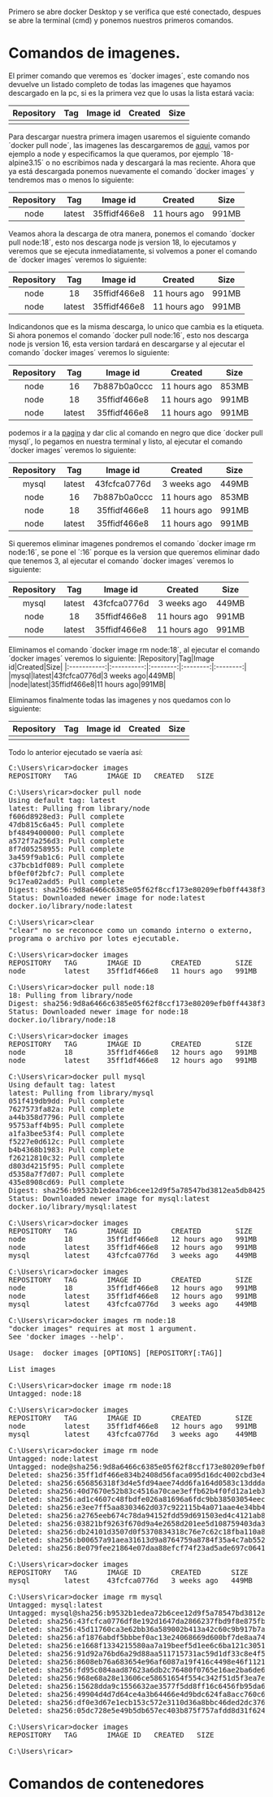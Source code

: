 Primero se abre docker Desktop y se verifica que esté conectado, despues se abre la terminal (cmd) y ponemos nuestros primeros comandos.
# Comandos de imagenes.
El primer comando que veremos es ´docker images´, este comando nos devuelve un listado completo de todas las imagenes que hayamos descargado en la pc, si es la primera vez que lo usas la lista estará vacia:

|Repository|Tag|Image id|Created|Size|
|:-----------:|:----------:|:--------:|:--------:|:--------:|
|             |            |          |          |          |

Para descargar nuestra primera imagen usaremos el siguiente comando ´docker pull node´, las imagenes las descargaremos de [aqui](https://hub.docker.com/), vamos por ejemplo a node y especificamos la que queramos, por ejemplo ´18-alpine3.15´ o no escribimos nada y descargará la mas reciente.
Ahora que ya está descargada ponemos nuevamente el comando ´docker images´ y tendremos mas o menos lo siguiente:

|Repository|Tag|Image id|Created|Size|
|:-----------:|:----------:|:--------:|:--------:|:--------:|
|node|latest|35ffidf466e8|11 hours ago|991MB|

Veamos ahora la descarga de otra manera, ponemos el comando ´docker pull node:18´, esto nos descarga node js version 18, lo ejecutamos y veremos que se ejecuta inmediatamente, si volvemos a poner el comando de ´docker images´ veremos lo siguiente:

|Repository|Tag|Image id|Created|Size|
|:-----------:|:----------:|:--------:|:--------:|:--------:|
|node|18|35ffidf466e8|11 hours ago|991MB|
|node|latest|35ffidf466e8|11 hours ago|991MB|

Indicandonos que es la misma descarga, lo unico que cambia es la etiqueta.
Si ahora ponemos el comando ´docker pull node:16´, esto nos descarga node js version 16, esta version tardará en descargarse y al ejecutar el comando ´docker images´ veremos lo siguiente:

|Repository|Tag|Image id|Created|Size|
|:-----------:|:----------:|:--------:|:--------:|:--------:|
|node|16|7b887b0a0ccc|11 hours ago|853MB|
|node|18|35ffidf466e8|11 hours ago|991MB|
|node|latest|35ffidf466e8|11 hours ago|991MB|

podemos ir a la [pagina](https://hub.docker.com/_/mysql) y dar clic al comando en negro que dice ´docker pull mysql´, lo pegamos en nuestra terminal y listo, al ejecutar el comando ´docker images´ veremos lo siguiente:

|Repository|Tag|Image id|Created|Size|
|:-----------:|:----------:|:--------:|:--------:|:--------:|
|mysql|latest|43fcfca0776d|3 weeks ago|449MB|
|node|16|7b887b0a0ccc|11 hours ago|853MB|
|node|18|35ffidf466e8|11 hours ago|991MB|
|node|latest|35ffidf466e8|11 hours ago|991MB|

Si queremos eliminar imagenes pondremos el comando ´docker image rm node:16´, se pone el ´:16´ porque es la version que queremos eliminar dado que tenemos 3, al ejecutar el comando ´docker images´ veremos lo siguiente:

|Repository|Tag|Image id|Created|Size|
|:-----------:|:----------:|:--------:|:--------:|:--------:|
|mysql|latest|43fcfca0776d|3 weeks ago|449MB|
|node|18|35ffidf466e8|11 hours ago|991MB|
|node|latest|35ffidf466e8|11 hours ago|991MB|

Eliminamos el comando ´docker image rm node:18´, al ejecutar el comando ´docker images´ veremos lo siguiente:
|Repository|Tag|Image id|Created|Size|
|:-----------:|:----------:|:--------:|:--------:|:--------:|
|mysql|latest|43fcfca0776d|3 weeks ago|449MB|
|node|latest|35ffidf466e8|11 hours ago|991MB|

Eliminamos finalmente todas las imagenes y nos quedamos con lo siguiente:

|Repository|Tag|Image id|Created|Size|
|:-----------:|:----------:|:--------:|:--------:|:--------:|
|             |            |          |          |          |

Todo lo anterior ejecutado se vaería así:

<pre>
C:\Users\ricar>docker images
REPOSITORY   TAG       IMAGE ID   CREATED   SIZE

C:\Users\ricar>docker pull node
Using default tag: latest
latest: Pulling from library/node
f606d8928ed3: Pull complete
47db815c6a45: Pull complete
bf4849400000: Pull complete
a572f7a256d3: Pull complete
8f7d05258955: Pull complete
3a459f9ab1c6: Pull complete
c37bcb1df089: Pull complete
bf0ef0f2bfc7: Pull complete
9c17ea02add5: Pull complete
Digest: sha256:9d8a6466c6385e05f62f8ccf173e80209efb0ff4438f321f09ddf552b05af3ba
Status: Downloaded newer image for node:latest
docker.io/library/node:latest

C:\Users\ricar>clear
"clear" no se reconoce como un comando interno o externo,
programa o archivo por lotes ejecutable.

C:\Users\ricar>docker images
REPOSITORY   TAG       IMAGE ID       CREATED        SIZE
node         latest    35ff1df466e8   11 hours ago   991MB

C:\Users\ricar>docker pull node:18
18: Pulling from library/node
Digest: sha256:9d8a6466c6385e05f62f8ccf173e80209efb0ff4438f321f09ddf552b05af3ba
Status: Downloaded newer image for node:18
docker.io/library/node:18

C:\Users\ricar>docker images
REPOSITORY   TAG       IMAGE ID       CREATED        SIZE
node         18        35ff1df466e8   12 hours ago   991MB
node         latest    35ff1df466e8   12 hours ago   991MB

C:\Users\ricar>docker pull mysql
Using default tag: latest
latest: Pulling from library/mysql
051f419db9dd: Pull complete
7627573fa82a: Pull complete
a44b358d7796: Pull complete
95753aff4b95: Pull complete
a1fa3bee53f4: Pull complete
f5227e0d612c: Pull complete
b4b4368b1983: Pull complete
f26212810c32: Pull complete
d803d4215f95: Pull complete
d5358a7f7d07: Pull complete
435e8908cd69: Pull complete
Digest: sha256:b9532b1edea72b6cee12d9f5a78547bd3812ea5db842566e17f8b33291ed2921
Status: Downloaded newer image for mysql:latest
docker.io/library/mysql:latest

C:\Users\ricar>docker images
REPOSITORY   TAG       IMAGE ID       CREATED        SIZE
node         18        35ff1df466e8   12 hours ago   991MB
node         latest    35ff1df466e8   12 hours ago   991MB
mysql        latest    43fcfca0776d   3 weeks ago    449MB

C:\Users\ricar>docker images
REPOSITORY   TAG       IMAGE ID       CREATED        SIZE
node         18        35ff1df466e8   12 hours ago   991MB
node         latest    35ff1df466e8   12 hours ago   991MB
mysql        latest    43fcfca0776d   3 weeks ago    449MB

C:\Users\ricar>docker images rm node:18
"docker images" requires at most 1 argument.
See 'docker images --help'.

Usage:  docker images [OPTIONS] [REPOSITORY[:TAG]]

List images

C:\Users\ricar>docker image rm node:18
Untagged: node:18

C:\Users\ricar>docker images
REPOSITORY   TAG       IMAGE ID       CREATED        SIZE
node         latest    35ff1df466e8   12 hours ago   991MB
mysql        latest    43fcfca0776d   3 weeks ago    449MB

C:\Users\ricar>docker image rm node
Untagged: node:latest
Untagged: node@sha256:9d8a6466c6385e05f62f8ccf173e80209efb0ff4438f321f09ddf552b05af3ba
Deleted: sha256:35ff1df466e834b2408d56faca095d16dc4002cbd3e4c46c15c72e2aaf18afaf
Deleted: sha256:656856318f3d4e5fd94aee74dd6fa164d0583c13ddda35e5668b87725159b536
Deleted: sha256:40d7670e52b83c4516a70cae3effb62b4f0fd12a1eb36cee88c754f1e7fc8c1b
Deleted: sha256:ad1c4607c48fbdfe026a81696a6fdc9bb38503054eec1a8251a8385cde685245
Deleted: sha256:e3ee7ff5aa8303462d037c922115b4a071aae4e34bb4840b974af5611c91992c
Deleted: sha256:a2765eeb674c78da94152fdd59d691503ed4c4121ab83129a89cf63255b1659d
Deleted: sha256:03821bf9263f670d9a4e2658d201ee5d108759403da38272b28127eea46a2134
Deleted: sha256:db24101d3507d0f5370834318c76e7c62c18fba110a844e1796691488c2067ce
Deleted: sha256:b00657a91aea31613d9a8764759a8784f35a4c7ab55299bc4a9fa88d989d5c15
Deleted: sha256:8e079fee21864e07daa88efcf74f23ad5ade697c06417d0c04a45dfe580ab7f3

C:\Users\ricar>docker images
REPOSITORY   TAG       IMAGE ID       CREATED       SIZE
mysql        latest    43fcfca0776d   3 weeks ago   449MB

C:\Users\ricar>docker image rm mysql
Untagged: mysql:latest
Untagged: mysql@sha256:b9532b1edea72b6cee12d9f5a78547bd3812ea5db842566e17f8b33291ed2921
Deleted: sha256:43fcfca0776df8e192d1647da2866237fbd9f8e875fb496e4ca887369b2dd995
Deleted: sha256:45d11760ca3e62bb36a589002b413a42c60c9b917b7a089b116c1ab69155aa4d
Deleted: sha256:af1876abdf5bbbef0ac13e24068669d600bf7de8aa74f31a43ae5f56b83331c2
Deleted: sha256:e1668f1334215580aa7a19beef5d1ee6c6ba121c305154f1ddd7253e21bf65e8
Deleted: sha256:91d92a76bd6a29d88aa511715731ac59d1df33c8e4f5b393dbc16c16b9c08b1c
Deleted: sha256:8608eb76a683654e96af6087a19f416c4498e46f1121e15d63d2ce983750a3a2
Deleted: sha256:fd95c084aad87623a6db2c76480f0765e16ae2ba6de68ce1aefdb7ea4e8fe120
Deleted: sha256:968e68a28e13606ce58651654f554c342f51d5f3ea7e792cdcb21809fefe1a4f
Deleted: sha256:15628dda9c1556632ae3577f5dd8ff16c6456fb95da60284783e8c1f89c588ae
Deleted: sha256:49904d4d7d64ce4a3b64466e4d9bdc624fa8acc760c6a622dcbde03a0ada9fed
Deleted: sha256:df0e3d67e1ecb153c572e3110d36a8bbc46ded2dc376395384c6171732241d90
Deleted: sha256:05dc728e5e49b5db657ec403b875f757afdd8d31f624eea76d706d6eee6395b2

C:\Users\ricar>docker images
REPOSITORY   TAG       IMAGE ID   CREATED   SIZE

C:\Users\ricar>
</pre>

# Comandos de contenedores
